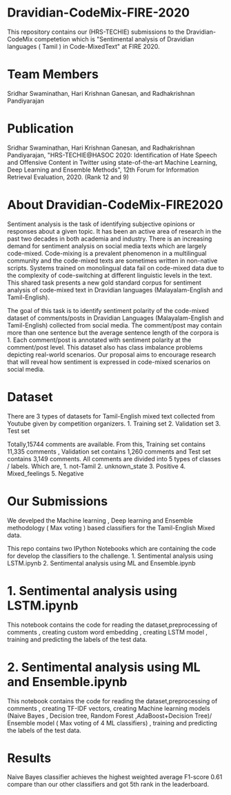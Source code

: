 # Dravidian-CodeMix-FIRE-2020
This repository contains our (HRS-TECHIE) submissions to the Dravidian-CodeMix competetion which  is "Sentimental analysis of Dravidian languages ( Tamil ) in Code-MixedText" at FIRE 2020.

# Team Members
Sridhar Swaminathan, Hari Krishnan Ganesan, and Radhakrishnan Pandiyarajan

# Publication
Sridhar Swaminathan, Hari Krishnan Ganesan, and Radhakrishnan Pandiyarajan, "HRS-TECHIE@HASOC 2020: Identification of Hate Speech and Offensive Content in Twitter using state-of-the-art Machine Learning, Deep Learning and Ensemble Methods", 12th Forum for Information Retrieval Evaluation, 2020. (Rank 12 and 9)
 
# About Dravidian-CodeMix-FIRE2020
Sentiment analysis is the task of identifying subjective opinions or responses about a given topic. It has been an active area of research in the past two decades in both academia and industry. There is an increasing demand for sentiment analysis on social media texts which are largely code-mixed. Code-mixing is a prevalent phenomenon in a multilingual community and the code-mixed texts are sometimes written in non-native scripts. Systems trained on monolingual data fail on code-mixed data due to the complexity of code-switching at different linguistic levels in the text. This shared task presents a new gold standard corpus for sentiment analysis of code-mixed text in Dravidian languages (Malayalam-English and Tamil-English).

The goal of this task is to identify sentiment polarity of the code-mixed dataset of comments/posts in Dravidian Languages (Malayalam-English and Tamil-English) collected from social media. The comment/post may contain more than one sentence but the average sentence length of the corpora is 1. Each comment/post is annotated with sentiment polarity at the comment/post level. This dataset also has class imbalance problems depicting real-world scenarios. Our proposal aims to encourage research that will reveal how sentiment is expressed in code-mixed scenarios on social media.

# Dataset
 There are 3 types of datasets for Tamil-English mixed text collected from Youtube given by competition organizers.
       1. Training set 
       2. Validation set 
       3. Test set 
      
  Totally,15744 comments are available. From this, Training set contains 11,335 comments , Validation set contains 1,260 comments and Test set contains 3,149 comments. All comments are divided into 5 types of classes / labels. Which are,
        1. not-Tamil
        2. unknown_state
        3. Positive
        4. Mixed_feelings
        5. Negative

# Our Submissions
 We develped the Machine learning , Deep learning and Ensemble methodology ( Max voting ) based classifiers for the Tamil-English Mixed data.
 
 This repo contains two IPython Notebooks which are containing the code for develop the classifiers to the challenge. 
        1. Sentimental analysis using LSTM.ipynb
        2. Sentimental analysis using ML and Ensemble.ipynb
  
  # 1. Sentimental analysis using LSTM.ipynb
   This notebook contains the code for reading the dataset,preprocessing of comments , creating custom word embedding , creating LSTM model , training and predicting the  labels of the test data.     

  # 2. Sentimental analysis using ML and Ensemble.ipynb
   This notebook contains the code for reading the dataset,preprocessing of comments , creating TF-IDF vectors, creating Machine learning models (Naive Bayes , Decision tree, Random Forest ,AdaBoost+Decision Tree)/ Ensemble model ( Max voting of 4 ML classifiers) , training and predicting the labels of the test data.

# Results
   Naive Bayes classifier achieves the highest weighted average F1-score 0.61 compare than our other classifiers and got 5th rank in the leaderboard.
   

